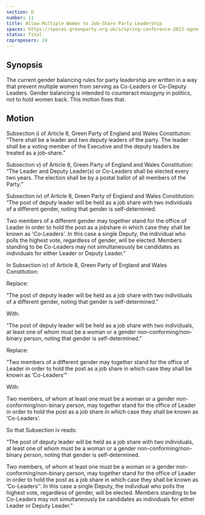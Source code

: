 ```yaml
---
section: D
number: 11
title: Allow Multiple Women to Job-Share Party Leadership
spaces: https://spaces.greenparty.org.uk/s/spring-conference-2023-agenda-forum/?contentId=117216
status: final
coproposers: 24
---
```

## Synopsis
The current gender balancing rules for party leadership are written in a way that prevent multiple women from serving as Co-Leaders or Co-Deputy Leaders. Gender balancing is intended to counteract misogyny in politics, not to hold women back. This motion fixes that.

## Motion
Subsection i) of Article 8, Green Party of England and Wales Constitution: “There shall be a leader and two deputy leaders of the party. The leader shall be a voting member of the Executive and the deputy leaders be treated as a job-share.”

Subsection v) of Article 8, Green Party of England and Wales Constitution: “The Leader and Deputy Leader(s) or Co-Leaders shall be elected every two years. The election shall be by a postal ballot of all members of the Party.”

Subsection iv) of Article 8, Green Party of England and Wales Constitution: “The post of deputy leader will be held as a job share with two individuals of a different gender, noting that gender is self-determined.

Two members of a different gender may together stand for the office of Leader in order to hold the post as a jobshare in which case they shall be known as 'Co-Leaders'. In this case a single Deputy, the individual who polls the highest vote, regardless of gender, will be elected. Members standing to be Co-Leaders may not simultaneously be candidates as individuals for either Leader or Deputy Leader.”

In Subsection iv) of Article 8, Green Party of England and Wales Constitution:

Replace:

“The post of deputy leader will be held as a job share with two individuals of a different gender, noting that gender is self-determined.”

With:

“The post of deputy leader will be held as a job share with two individuals, at least one of whom must be a woman or a gender non-conforming/non-binary person, noting that gender is self-determined.”

Replace:

“Two members of a different gender may together stand for the office of Leader in order to hold the post as a job share in which case they shall be known as ‘Co-Leaders’”

With:

Two members, of whom at least one must be a woman or a gender non-conforming/non-binary person, may together stand for the office of Leader in order to hold the post as a job share in which case they shall be known as ‘Co-Leaders’.

So that Subsection iv reads:

“The post of deputy leader will be held as a job share with two individuals, at least one of whom must be a woman or a gender non-conforming/non-binary person, noting that gender is self-determined.


Two members, of whom at least one must be a woman or a gender non-conforming/non-binary person, may together stand for the office of Leader in order to hold the post as a job share in which case they shall be known as ‘Co-Leaders’'. In this case a single Deputy, the individual who polls the highest vote, regardless of gender, will be elected. Members standing to be Co-Leaders may not simultaneously be candidates as individuals for either Leader or Deputy Leader.”

